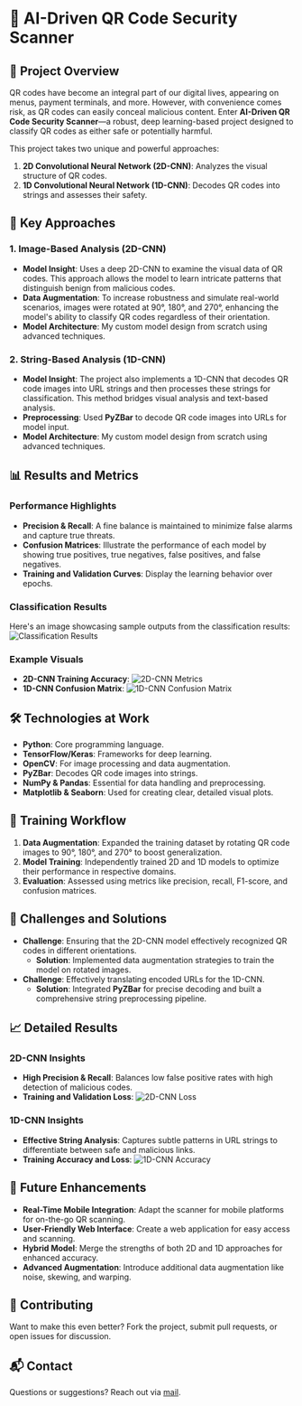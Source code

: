 # 🚀 AI-Driven QR Code Security Scanner

## 🌟 Project Overview

QR codes have become an integral part of our digital lives, appearing on menus, payment terminals, and more. However, with convenience comes risk, as QR codes can easily conceal malicious content. Enter **AI-Driven QR Code Security Scanner**—a robust, deep learning-based project designed to classify QR codes as either safe or potentially harmful.

This project takes two unique and powerful approaches:

1. **2D Convolutional Neural Network (2D-CNN)**: Analyzes the visual structure of QR codes.
2. **1D Convolutional Neural Network (1D-CNN)**: Decodes QR codes into strings and assesses their safety.

## 🧠 Key Approaches

### 1. Image-Based Analysis (2D-CNN)

- **Model Insight**: Uses a deep 2D-CNN to examine the visual data of QR codes. This approach allows the model to learn intricate patterns that distinguish benign from malicious codes.
- **Data Augmentation**: To increase robustness and simulate real-world scenarios, images were rotated at 90°, 180°, and 270°, enhancing the model's ability to classify QR codes regardless of their orientation.
- **Model Architecture**: My custom model design from scratch using advanced techniques.

### 2. String-Based Analysis (1D-CNN)

- **Model Insight**: The project also implements a 1D-CNN that decodes QR code images into URL strings and then processes these strings for classification. This method bridges visual analysis and text-based analysis.
- **Preprocessing**: Used **PyZBar** to decode QR code images into URLs for model input.
- **Model Architecture**: My custom model design from scratch using advanced techniques.

## 📊 Results and Metrics

### Performance Highlights

- **Precision & Recall**: A fine balance is maintained to minimize false alarms and capture true threats.
- **Confusion Matrices**: Illustrate the performance of each model by showing true positives, true negatives, false positives, and false negatives.
- **Training and Validation Curves**: Display the learning behavior over epochs.

### Classification Results

Here's an image showcasing sample outputs from the classification results:
![Classification Results](assets/QR_version_2/predictions.png)

### Example Visuals

- **2D-CNN Training Accuracy**:
  ![2D-CNN Metrics](assets/QR_version_2/metrics.png)
- **1D-CNN Confusion Matrix**:
  ![1D-CNN Confusion Matrix](assets/URL_version_1/metrics.png)

## 🛠️ Technologies at Work

- **Python**: Core programming language.
- **TensorFlow/Keras**: Frameworks for deep learning.
- **OpenCV**: For image processing and data augmentation.
- **PyZBar**: Decodes QR code images into strings.
- **NumPy & Pandas**: Essential for data handling and preprocessing.
- **Matplotlib & Seaborn**: Used for creating clear, detailed visual plots.

## 🚦 Training Workflow

1. **Data Augmentation**: Expanded the training dataset by rotating QR code images to 90°, 180°, and 270° to boost generalization.
2. **Model Training**: Independently trained 2D and 1D models to optimize their performance in respective domains.
3. **Evaluation**: Assessed using metrics like precision, recall, F1-score, and confusion matrices.

## 🚧 Challenges and Solutions

- **Challenge**: Ensuring that the 2D-CNN model effectively recognized QR codes in different orientations.
  - **Solution**: Implemented data augmentation strategies to train the model on rotated images.
- **Challenge**: Effectively translating encoded URLs for the 1D-CNN.
  - **Solution**: Integrated **PyZBar** for precise decoding and built a comprehensive string preprocessing pipeline.

## 📈 Detailed Results

### 2D-CNN Insights

- **High Precision & Recall**: Balances low false positive rates with high detection of malicious codes.
- **Training and Validation Loss**:
  ![2D-CNN Loss](assets/QR_version_2/confusion.png)

### 1D-CNN Insights

- **Effective String Analysis**: Captures subtle patterns in URL strings to differentiate between safe and malicious links.
- **Training Accuracy and Loss**:
  ![1D-CNN Accuracy](assets/URL_version_1/confusion.png)

## 🔮 Future Enhancements

- **Real-Time Mobile Integration**: Adapt the scanner for mobile platforms for on-the-go QR scanning.
- **User-Friendly Web Interface**: Create a web application for easy access and scanning.
- **Hybrid Model**: Merge the strengths of both 2D and 1D approaches for enhanced accuracy.
- **Advanced Augmentation**: Introduce additional data augmentation like noise, skewing, and warping.

## 🔗 Contributing

Want to make this even better? Fork the project, submit pull requests, or open issues for discussion.

## 📬 Contact

Questions or suggestions? Reach out via [mail](ramyibrahim987@gmail.com).
